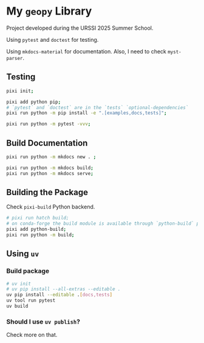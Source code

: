 # My `geopy` Library

Project developed during the URSSI 2025 Summer School.

Using `pytest` and `doctest` for testing.

Using `mkdocs-material` for documentation.
Also, I need to check `myst-parser`.

## Testing

```bash
pixi init;

pixi add python pip;
# `pytest` and `doctest` are in the `tests` `optional-dependencies`
pixi run python -m pip install -e ".[examples,docs,tests]";

pixi run python -m pytest -vvv;
```

## Build Documentation

```bash
pixi run python -m mkdocs new . ;

pixi run python -m mkdocs build;
pixi run python -m mkdocs serve;
```

## Building the Package

Check `pixi-build` Python backend.

```bash
# pixi run hatch build;
# on conda-forge the build module is available through `python-build` package.
pixi add python-build;
pixi run python -m build;
```

## Using `uv`

### Build package

```bash
# uv init
# uv pip install --all-extras --editable .
uv pip install --editable .[docs,tests]
uv tool run pytest
uv build
```

### Should I use `uv publish`?

Check more on that.
